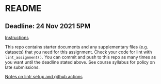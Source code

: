 # README

## Deadline: 24 Nov 2021 5PM
[Instructions](https://urmc-bst.github.io/bst430-fall2021-site/hw_lab_instruction/hw05-modeling-gss/hw-05-modeling-gss.html)

This repo contains starter documents and any supplementary files (e.g. datasets) that you need for this assignment.  Check your code for lint with `lint_assignment()`.
You can commit and push to this repo as many times as you want until the deadline stated above.
See course syllabus for policy on late submissions.

[Notes on lintr setup and github actions](lintr/README.md)
